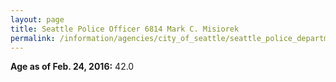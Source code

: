 ```yaml
---
layout: page
title: Seattle Police Officer 6814 Mark C. Misiorek
permalink: /information/agencies/city_of_seattle/seattle_police_department/copbook/6814/
---
```


**Age as of Feb. 24, 2016:** 42.0
